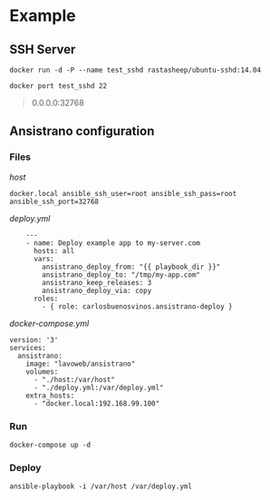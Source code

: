 # Example
## SSH Server
```
docker run -d -P --name test_sshd rastasheep/ubuntu-sshd:14.04
```
```
docker port test_sshd 22
```
> 0.0.0.0:32768

## Ansistrano configuration
### Files
_host_
```
docker.local ansible_ssh_user=root ansible_ssh_pass=root ansible_ssh_port=32768
```

_deploy.yml_
```
    ---
    - name: Deploy example app to my-server.com
      hosts: all
      vars:
        ansistrano_deploy_from: "{{ playbook_dir }}"
        ansistrano_deploy_to: "/tmp/my-app.com"
        ansistrano_keep_releases: 3
        ansistrano_deploy_via: copy
      roles:
        - { role: carlosbuenosvinos.ansistrano-deploy }
```

_docker-compose.yml_
```
version: '3'
services:
  ansistrano:
    image: "lavoweb/ansistrano"
    volumes:
      - "./host:/var/host"
      - "./deploy.yml:/var/deploy.yml"
    extra_hosts:
      - "docker.local:192.168.99.100"
```
### Run
```
docker-compose up -d
```
### Deploy
```
ansible-playbook -i /var/host /var/deploy.yml

```